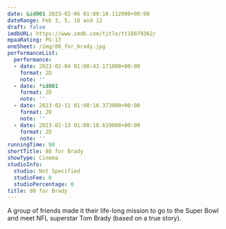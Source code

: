 ```yaml
---
date: &id001 2023-02-06 01:00:10.112000+00:00
dateRange: Feb 3, 5, 10 and 12
draft: false
imdbURL: https://www.imdb.com/title/tt18079362/
mpaaRating: PG-13
oneSheet: /img/80_for_brady.jpg
performanceList:
  performance:
  - date: 2023-02-04 01:00:43.171000+00:00
    format: 2D
    note: ''
  - date: *id001
    format: 2D
    note: ''
  - date: 2023-02-11 01:00:10.373000+00:00
    format: 2D
    note: ''
  - date: 2023-02-13 01:00:10.639000+00:00
    format: 2D
    note: ''
runningTime: 98
shortTitle: 80 for Brady
showType: Cinema
studioInfo:
  studio: Not Specified
  studioFee: 0
  studioPercentage: 0
title: 80 for Brady
---
```


A group of friends made it their life-long mission to go to the Super Bowl and meet NFL superstar Tom Brady (based on a true story).